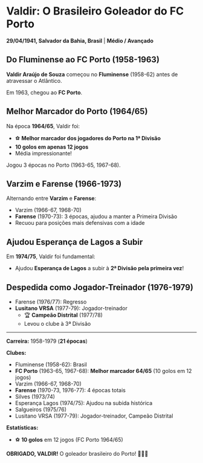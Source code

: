# Valdir: O Brasileiro Goleador do FC Porto

**29/04/1941, Salvador da Bahia, Brasil** | **Médio / Avançado**

## Do Fluminense ao FC Porto (1958-1963)

**Valdir Araújo de Souza** começou no **Fluminense** (1958-62) antes de atravessar o Atlântico.

Em 1963, chegou ao **FC Porto**.

## Melhor Marcador do Porto (1964/65)

Na época **1964/65**, Valdir foi:
- ⚽ **Melhor marcador dos jogadores do Porto na 1ª Divisão**
- **10 golos em apenas 12 jogos**
- Média impressionante!

Jogou 3 épocas no Porto (1963-65, 1967-68).

## Varzim e Farense (1966-1973)

Alternando entre **Varzim** e **Farense**:
- Varzim (1966-67, 1968-70)
- **Farense** (1970-73): 3 épocas, ajudou a manter a Primeira Divisão
- Recuou para posições mais defensivas com a idade

## Ajudou Esperança de Lagos a Subir

Em **1974/75**, Valdir foi fundamental:
- Ajudou **Esperança de Lagos** a subir à **2ª Divisão pela primeira vez**!

## Despedida como Jogador-Treinador (1976-1979)

- Farense (1976/77): Regresso
- **Lusitano VRSA** (1977-79): Jogador-treinador
  - 🏆 **Campeão Distrital** (1977/78)
  - Levou o clube à 3ª Divisão

---

**Carreira:** 1958-1979 (**21 épocas**)

**Clubes:**
- Fluminense (1958-62): Brasil
- **FC Porto** (1963-65, 1967-68): **Melhor marcador 64/65** (10 golos em 12 jogos)
- Varzim (1966-67, 1968-70)
- **Farense** (1970-73, 1976-77): 4 épocas totais
- Silves (1973/74)
- Esperança Lagos (1974/75): Ajudou na subida histórica
- Salgueiros (1975/76)
- Lusitano VRSA (1977-79): Jogador-treinador, Campeão Distrital

**Estatísticas:**
- ⚽ **10 golos** em 12 jogos (FC Porto 1964/65)

**OBRIGADO, VALDIR!** O goleador brasileiro do Porto! 🦁🇧🇷
